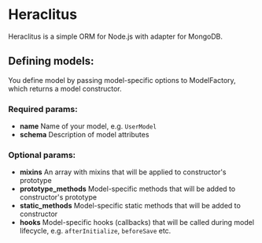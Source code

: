 Heraclitus
==========

Heraclitus is a simple ORM for Node.js with adapter for MongoDB.

## Defining models:

You define model by passing model-specific options to ModelFactory, which returns a model constructor.

### Required params:

*   __name__ Name of your model, e.g. `UserModel`
*   __schema__ Description of model attributes

### Optional params:

*   __mixins__ An array with mixins that will be applied to constructor's prototype
*   __prototype_methods__ Model-specific methods that will be added to constructor's prototype
*   __static_methods__ Model-specific static methods that will be added to constructor
*   __hooks__ Model-specific hooks (callbacks) that will be called during model lifecycle, e.g. `afterInitialize`, `beforeSave` etc.